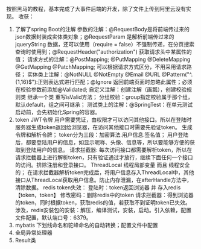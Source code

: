 按照黑马的教程，基本完成了大事件后端的开发，除了文件上传到阿里云没有实现。
收获：
1. 了解了spring Boot的注解 
 参数的注解：@RequestBody是将前端传过来的json数据封装成实体类对象；@RequestParam 是解析前端传过来的jqueryString 数据，还可以使用（require = false）不强制传递，在分页搜索查询时使用到；@RequestHeader("authorization") 获取请求头中某属性的值；
 请求方式的注解：@PostMapping; @PutMapping @DeleteMapping @GetMapping @PatchMapping; 可以根据请求方式区分，不用采用请求路径；
 实体类上注解：@NotNULL @NotEmpty @Email @URL @Pattern("^.{1,16}$"):正则表达式进行匹配；@Ignore 返回前端页面时忽略此属性；必须在校验参数前添加@Validated;
 自定义注解：创建注解（画瓢），创建校验规则类 继承一个类 重写isValid方法；
 分组校验：group指定校验属于那个组，默认default，组之间可继承；
 测试类上的注解：@SpringTest：在单元测试启动前，会先初始化Spring的容器。
3. token JWT令牌
  用户需要凭证，由权限才可以访问其他接口。所以在登陆时服务器生成token返回给浏览器，在访问其他接口时需要先验证token。
  生成令牌和解析令牌； token分为三段：加密算法.用户信息.签名值；
  用户登陆后，都要登陆用户的信息，如显示昵称、头像、信息等，所以要能够方便的获取到登陆用户的信息。
  请求拦截器:
    每次访问接口都需要解析token，所以在请求拦截器上进行解析token，只有验证通过才放行，继续下面任何一个接口的访问。排除注册和登录接口。
  ThreadLocal
    线程局部变量 而且 线程安全的；
    在请求拦截器解析token完成后，将用户信息存入ThreadLocal中，其他接口从ThreadLocal获取用户信息。防止内存泄漏，在afterHandle方法中，清除数据。
   redis token失效：
     登陆时：token返回浏览器 并 存入redis 【token，token】
     修改密码：删除redis中的token
     请求拦截器：得到浏览器的token，同时根据token，获取redis的值，若获取不到证明token已失效。
     涉及，redis安装包的安装：解压，编译测试，安装，启动。引入依赖，配置文件配置，默认端口号：6379。
4. mybatis
  下划线命名和驼峰命名的自动转换；配置文件中配置
5. 全局异常处理器
6. Result类
 
